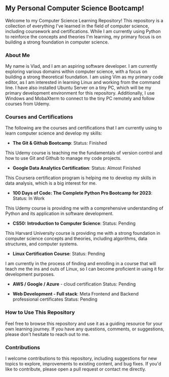 ## My Personal Computer Science Bootcamp!

Welcome to my Computer Science Learning Repository! This repository is a collection of everything I've learned in the field of computer science, including coursework and certifications. While I am currently using Python to reinforce the concepts and theories I'm learning, my primary focus is on building a strong foundation in computer science.

### About Me
My name is Vlad, and I am an aspiring software developer. I am currently exploring various domains within computer science, with a focus on building a strong theoretical foundation. I am using Vim as my primary code editor, as I am interested in learning Linux and working from the command line. I have also installed Ubuntu Server on a tiny PC, which will be my primary development environment for this repository. Additionally, I use Windows and MobaXterm to connect to the tiny PC remotely and follow courses from Udemy.

### Courses and Certifications
The following are the courses and certifications that I am currently using to learn computer science and develop my skills:

* __The Git & Github Bootcamp__: 
Status: Finished

This Udemy course is teaching me the fundamentals of version control and how to use Git and Github to manage my code projects.

* __Google Data Analytics Certification__:
Status: Almost Finished

This Coursera certification program is helping me to develop my skills in data analysis, which is a big interest for me.

* __100 Days of Code: The Complete Python Pro Bootcamp for 2023__: 
Status: In Work

This Udemy course is providing me with a comprehensive understanding of Python and its application in software development.

* __CS50: Introduction to Computer Science__: 
Status: Pending

This Harvard University course is providing me with a strong foundation in computer science concepts and theories, including algorithms, data structures, and computer systems.

* __Linux Certification Course__: 
Status: Pending

I am currently in the process of finding and enrolling in a course that will teach me the ins and outs of Linux, so I can become proficient in using it for development purposes. 

* __AWS / Google / Azure__ - cloud certification
Status: Pending

* __Web Development - Full stack__: 
Meta Frontend and Backend professional certificates
Status: Pending

### How to Use This Repository
Feel free to browse this repository and use it as a guiding resource for your own learning journey. If you have any questions, comments, or suggestions, please don't hesitate to reach out to me.

### Contributions
I welcome contributions to this repository, including suggestions for new topics to explore, improvements to existing content, and bug fixes. If you'd like to contribute, please open a pull request or contact me directly.
